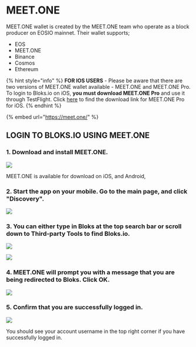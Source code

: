 # MEET.ONE

MEET.ONE wallet is created by the MEET.ONE team who operate as a block producer on EOSIO mainnet. Their wallet supports;

* EOS
* MEET.ONE
* Binance
* Cosmos
* Ethereum

{% hint style="info" %}
**FOR IOS USERS** - Please be aware that there are two versions of MEET.ONE wallet available - MEET.ONE and MEET.ONE Pro. To login to Bloks.io on iOS, **you must download MEET.ONE Pro** and use it through TestFlight. Click [here](https://testflight.apple.com/join/7OZIWDxC) to find the download link for MEET.ONE Pro for iOS.
{% endhint %}

{% embed url="https://meet.one/" %}

## LOGIN TO BLOKS.IO USING MEET.ONE <a id="login-to-bloks-io-using-nova-wallet"></a>

### 1. Download and install MEET.ONE. <a id="1-download-and-install-nova-wallet"></a>

![](../../.gitbook/assets/image%20%28145%29.png)

MEET.ONE is available for download on iOS, and Android,

### 2. Start the app on your mobile. Go to the main page, and click "Discovery". <a id="2-start-the-app-on-your-mobile-go-to-the-main-page-and-click-more"></a>

![](../../.gitbook/assets/image%20%2861%29.png)

### 3. You can either type in Bloks at the top search bar or scroll down to Third-party Tools to find Bloks.io. <a id="3-click-discovery-under-more"></a>

![](../../.gitbook/assets/image%20%28138%29.png)

![](../../.gitbook/assets/image%20%28118%29.png)

### 4. MEET.ONE will prompt you with a message that you are being redirected to Bloks. Click OK. <a id="4-scroll-down-to-tool-section-and-click-on-bloks"></a>

![](../../.gitbook/assets/image%20%285%29.png)

### 5. Confirm that you are successfully logged in. <a id="5-nova-wallet-will-prompt-you-to-select-the-account-you-would-like-to-use-to-interact-with-bloks-io"></a>

![](../../.gitbook/assets/image%20%28132%29.png)

You should see your account username in the top right corner if you have successfully logged in.[  
](https://app.gitbook.com/@eos-cafe-block/s/bloks/~/drafts/-Ln_9pDSa4pUka2peWf5/primary/login/mobile-wallets)

